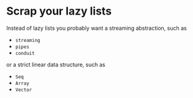 # Scrap your lazy lists

Instead of lazy lists you probably want a streaming abstraction, such as

* `streaming`
* `pipes`
* `conduit`

or a strict linear data structure, such as

* `Seq`
* `Array`
* `Vector`
